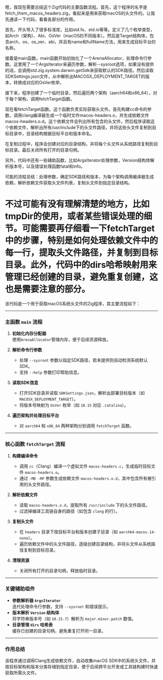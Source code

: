 嗯，我现在需要总结这个Zig代码的主要函数流程。首先，这个程序的名字是fetch_them_macos_headers.zig，看起来是用来获取macOS的头文件的。让我先通读一下代码，看看各部分的作用。

首先，开头导入了很多标准库，比如std.fs、std.io等等。定义了几个枚举类型，如Arch（架构）、Abi、OsVer（macOS的不同版本）。然后是Target结构体，包含arch、os、os_ver、abi，并且有name和fullName方法，用来生成目标平台的名称。

接着是main函数。main函数开始初始化了一个ArenaAllocator，处理命令行参数。这里用了一个ArgsIterator来遍历参数，解析--sysroot选项，如果没有提供的话，会调用std.zig.system.darwin.getSdk来获取默认的SDK路径。然后读取SDKSettings.json文件，从中解析出MACOSX_DEPLOYMENT_TARGET的版本，转换成对应的OsVer枚举。

接下来，程序创建了一个临时目录，然后遍历两个架构（aarch64和x86_64），对于每个架构，调用fetchTarget函数。

现在看fetchTarget函数。这个函数负责实际获取头文件。首先构建cc命令的参数，调用clang编译器生成一个临时文件macos-headers.o，并生成依赖文件macos-headers.o.d。这个依赖文件会列出所有包含的头文件。然后程序读取这个依赖文件，解析出所有/usr/include下的头文件路径，并将这些头文件复制到目标目录中，目录结构根据目标平台和版本命名。

在复制过程中，程序会创建对应的目录结构，并将每个头文件从系统路径复制到目标目录。最后关闭所有打开的目录句柄。

另外，代码中还有一些辅助函数，比如ArgsIterator处理参数，Version结构体解析版本号，以及错误处理函数fatal和info。

可能的流程总结：处理参数，确定SDK路径和版本，为每个架构调用编译器生成依赖，解析依赖文件获取头文件列表，复制头文件到指定目录结构。

不过可能有没有理解清楚的地方，比如tmpDir的使用，或者某些错误处理的细节。可能需要再仔细看一下fetchTarget中的步骤，特别是如何处理依赖文件中的每一行，提取头文件路径，并复制到目标目录。此外，代码中的dirs哈希映射用来管理已经创建的目录，避免重复创建，这也是需要注意的部分。
================================================
该代码是一个用于获取macOS系统头文件的Zig程序，其主要流程如下：

---

### **主函数 `main` 流程**
1. **初始化内存分配器**  
   使用`ArenaAllocator`管理内存，便于后续资源释放。

2. **解析命令行参数**  
   - 处理 `--sysroot` 参数以指定SDK路径，若未提供则自动检测系统默认SDK。
   - 支持 `--help` 参数打印帮助信息。

3. **读取SDK信息**  
   - 打开SDK目录并读取 `SDKSettings.json`，解析出部署目标版本（如 `MACOSX_DEPLOYMENT_TARGET`）。
   - 将版本号映射为 `OsVer` 枚举（如 `10.15` 对应 `.catalina`）。

4. **遍历架构并处理目标平台**  
   - 对 `aarch64` 和 `x86_64` 两种架构分别调用 `fetchTarget` 函数。

---

### **核心函数 `fetchTarget` 流程**
1. **构建编译命令**  
   - 调用 `cc`（Clang）编译一个虚拟文件 `macos-headers.c`，生成临时目标文件 `macos-headers.o`。
   - 通过 `-MD -MF` 参数生成依赖文件 `macos-headers.o.d`，其中包含所有被引用的头文件路径。

2. **解析依赖文件**  
   - 读取 `macos-headers.o.d`，提取所有 `/usr/include` 下的头文件路径。
   - 过滤掉编译工具链自身的路径（如包含 `clang` 的行）。

3. **复制头文件**  
   - 在 `headers` 目录下按目标平台和版本创建子目录（如 `aarch64-macos.14-none`）。
   - 遍历依赖文件中的头文件路径，逐级创建目录结构，并将头文件从系统路径复制到目标目录。

4. **清理资源**  
   - 关闭所有打开的目录句柄，释放临时目录。

---

### **关键辅助组件**
- **参数解析器 `ArgsIterator`**  
  迭代处理命令行参数，支持 `--sysroot` 和错误提示。
- **版本解析 `Version` 结构体**  
  将字符串版本号（如 `10.15.7`）解析为 `major.minor.patch` 数值。
- **目录管理 `dirs` 哈希表**  
  缓存已创建的目录句柄，避免重复打开同一目录。

---

### **作用总结**
该程序通过调用Clang生成依赖文件，自动收集macOS SDK中的系统头文件，并按目标架构和版本分类存储到指定目录，便于后续跨平台开发或工具链构建时快速获取所需头文件。